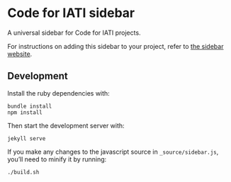 # Code for IATI sidebar

A universal sidebar for Code for IATI projects.

For instructions on adding this sidebar to your project, refer to [the sidebar website](https://codeforiati.org/sidebar/).

## Development

Install the ruby dependencies with:

```
bundle install
npm install
```

Then start the development server with:

```
jekyll serve
```

If you make any changes to the javascript source in `_source/sidebar.js`, you’ll need to minify it by running:

```
./build.sh
```
